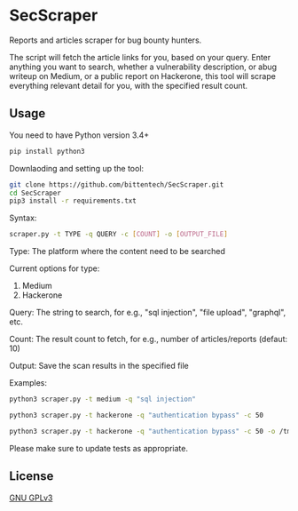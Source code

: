 # SecScraper

Reports and articles scraper for bug bounty hunters.

The script will fetch the article links for you, based on your query. Enter anything you want to search, whether a vulnerability description, or abug writeup on Medium, or a public report on Hackerone, this tool will scrape everything relevant detail for you, with the specified result count.

## Usage

You need to have Python version 3.4+

```bash
pip install python3
```
Downlaoding and setting up the tool:

```bash
git clone https://github.com/bittentech/SecScraper.git
cd SecScraper
pip3 install -r requirements.txt
```

Syntax: 
```bash
scraper.py -t TYPE -q QUERY -c [COUNT] -o [OUTPUT_FILE]
```
Type: The platform where the content need to be searched

Current options for type:
1. Medium
2. Hackerone

Query: The string to search, for e.g., "sql injection", "file upload", "graphql", etc.

Count: The result count to fetch, for e.g., number of articles/reports (defaut: 10)

Output: Save the scan results in the specified file

Examples: 
```bash
python3 scraper.py -t medium -q "sql injection"

python3 scraper.py -t hackerone -q "authentication bypass" -c 50

python3 scraper.py -t hackerone -q "authentication bypass" -c 50 -o /tmp/output.txt
```
Please make sure to update tests as appropriate.

## License
[GNU GPLv3](https://www.gnu.org/licenses/gpl-3.0.en.html)